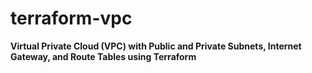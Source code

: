 # terraform-vpc

**Virtual Private Cloud (VPC) with Public and Private Subnets, Internet Gateway, and Route Tables using Terraform**